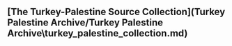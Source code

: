 ## [The Turkey-Palestine Source Collection](Turkey Palestine Archive/Turkey Palestine Archive\turkey_palestine_collection.md)